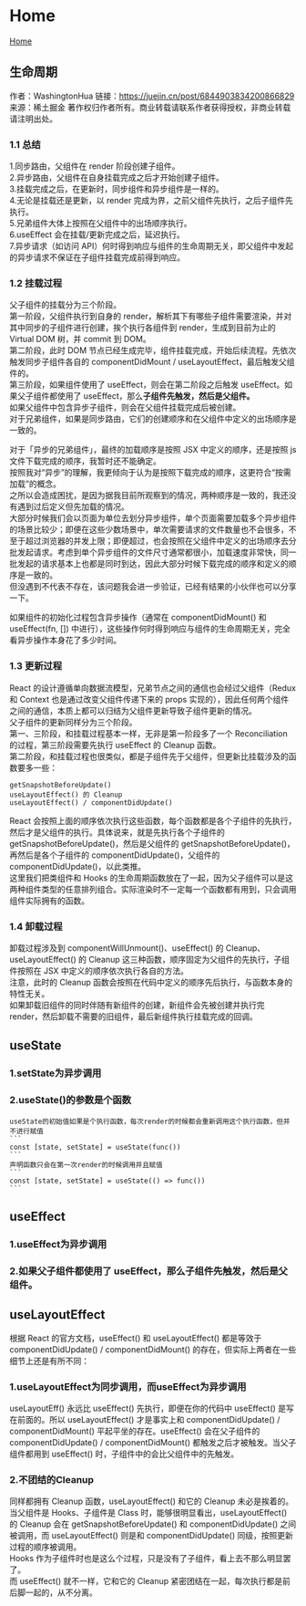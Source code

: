 

# Home
[Home](https://github.com/yangzhe327/Front-end-Study-Notes)

## 生命周期
作者：WashingtonHua
链接：https://juejin.cn/post/6844903834200866829
来源：稀土掘金
著作权归作者所有。商业转载请联系作者获得授权，非商业转载请注明出处。

### 1.1 总结
1.同步路由，父组件在 render 阶段创建子组件。  
2.异步路由，父组件在自身挂载完成之后才开始创建子组件。  
3.挂载完成之后，在更新时，同步组件和异步组件是一样的。  
4.无论是挂载还是更新，以 render 完成为界，之前父组件先执行，之后子组件先执行。  
5.兄弟组件大体上按照在父组件中的出场顺序执行。  
6.useEffect 会在挂载/更新完成之后，延迟执行。  
7.异步请求（如访问 API）何时得到响应与组件的生命周期无关，即父组件中发起的异步请求不保证在子组件挂载完成前得到响应。  

### 1.2 挂载过程
父子组件的挂载分为三个阶段。  
第一阶段，父组件执行到自身的 render，解析其下有哪些子组件需要渲染，并对其中同步的子组件进行创建，挨个执行各组件到 render，生成到目前为止的 Virtual DOM 树，并 commit 到 DOM。  
第二阶段，此时 DOM 节点已经生成完毕，组件挂载完成，开始后续流程。先依次触发同步子组件各自的 componentDidMount / useLayoutEffect，最后触发父组件的。  
第三阶段，如果组件使用了 useEffect，则会在第二阶段之后触发 useEffect。如果父子组件都使用了 useEffect，那么**子组件先触发，然后是父组件。**  
如果父组件中包含异步子组件，则会在父组件挂载完成后被创建。  
对于兄弟组件，如果是同步路由，它们的创建顺序和在父组件中定义的出场顺序是一致的。  

对于「异步的兄弟组件」，最终的加载顺序是按照 JSX 中定义的顺序，还是按照 js 文件下载完成的顺序，我暂时还不能确定。  
按照我对“异步”的理解，我更倾向于认为是按照下载完成的顺序，这更符合“按需加载”的概念。  
之所以会造成困扰，是因为据我目前所观察到的情况，两种顺序是一致的，我还没有遇到过后定义但先加载的情况。  
大部分时候我们会以页面为单位去划分异步组件，单个页面需要加载多个异步组件的场景比较少；即便在这些少数场景中，单次需要请求的文件数量也不会很多，不至于超过浏览器的并发上限；即便超过，也会按照在父组件中定义的出场顺序去分批发起请求。考虑到单个异步组件的文件尺寸通常都很小，加载速度非常快，同一批发起的请求基本上也都是同时到达，因此大部分时候下载完成的顺序和定义的顺序是一致的。  
但没遇到不代表不存在，该问题我会进一步验证，已经有结果的小伙伴也可以分享一下。  

如果组件的初始化过程包含异步操作（通常在 componentDidMount() 和 useEffect(fn, []) 中进行），这些操作何时得到响应与组件的生命周期无关，完全看异步操作本身花了多少时间。  

### 1.3 更新过程
React 的设计遵循单向数据流模型，兄弟节点之间的通信也会经过父组件（Redux 和 Context 也是通过改变父组件传递下来的 props 实现的），因此任何两个组件之间的通信，本质上都可以归结为父组件更新导致子组件更新的情况。  
父子组件的更新同样分为三个阶段。  
第一、三阶段，和挂载过程基本一样，无非是第一阶段多了一个 Reconciliation 的过程，第三阶段需要先执行 useEffect 的 Cleanup 函数。  
第二阶段，和挂载过程也很类似，都是子组件先于父组件，但更新比挂载涉及的函数要多一些：  
```
getSnapshotBeforeUpdate()  
useLayoutEffect() 的 Cleanup  
useLayoutEffect() / componentDidUpdate()  
```
React 会按照上面的顺序依次执行这些函数，每个函数都是各个子组件的先执行，然后才是父组件的执行。具体说来，就是先执行各个子组件的 getSnapshotBeforeUpdate()，然后是父组件的 getSnapshotBeforeUpdate()，再然后是各个子组件的 componentDidUpdate()，父组件的 componentDidUpdate()，以此类推。  
这里我们把类组件和 Hooks 的生命周期函数放在了一起，因为父子组件可以是这两种组件类型的任意排列组合。实际渲染时不一定每一个函数都有用到，只会调用组件实际拥有的函数。  

### 1.4 卸载过程
卸载过程涉及到 componentWillUnmount()、useEffect() 的 Cleanup、useLayoutEffect() 的 Cleanup 这三种函数，顺序固定为父组件的先执行，子组件按照在 JSX 中定义的顺序依次执行各自的方法。  
注意，此时的 Cleanup 函数会按照在代码中定义的顺序先后执行，与函数本身的特性无关。  
如果卸载旧组件的同时伴随有新组件的创建，新组件会先被创建并执行完 render，然后卸载不需要的旧组件，最后新组件执行挂载完成的回调。  


## useState
  ### 1.setState为异步调用
  ### 2.useState()的参数是个函数
    useState的初始值如果是个执行函数，每次render的时候都会重新调用这个执行函数，但并不进行赋值
    ```
    const [state, setState] = useState(func())
    ```
    声明函数只会在第一次render的时候调用并且赋值
    ```
    const [state, setState] = useState(() => func())
    ```

## useEffect
  ### 1.useEffect为异步调用
  ### 2.如果父子组件都使用了 useEffect，那么**子组件先触发，然后是父组件。**
  
## useLayoutEffect
  根据 React 的官方文档，useEffect() 和 useLayoutEffect() 都是等效于 componentDidUpdate() / componentDidMount() 的存在，但实际上两者在一些细节上还是有所不同：
  ### 1.useLayoutEffect为同步调用，而useEffect为异步调用
  useLayoutEff() 永远比 useEffect() 先执行，即便在你的代码中 useEffect() 是写在前面的。所以 useLayoutEffect() 才是事实上和 componentDidUpdate() / componentDidMount() 平起平坐的存在。useEffect() 会在父子组件的 componentDidUpdate() / componentDidMount() 都触发之后才被触发。当父子组件都用到 useEffect() 时，子组件中的会比父组件中的先触发。
  ### 2.不团结的Cleanup
  同样都拥有 Cleanup 函数，useLayoutEffect() 和它的 Cleanup 未必是挨着的。
  当父组件是 Hooks、子组件是 Class 时，能够很明显看出，useLayoutEffect() 的 Cleanup 会在 getSnapshotBeforeUpdate() 和 componentDidUpdate() 之间被调用，而 useLayoutEffect() 则是和 componentDidUpdate() 同级，按照更新过程的顺序被调用。  
  Hooks 作为子组件时也是这么个过程，只是没有了子组件，看上去不那么明显罢了。  
  而 useEffect() 就不一样，它和它的 Cleanup 紧密团结在一起，每次执行都是前后脚一起的，从不分离。  
  
  
